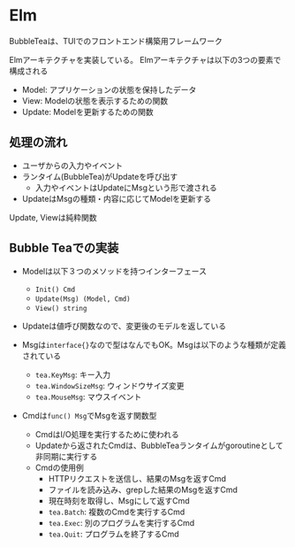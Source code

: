 # Elm

BubbleTeaは、TUIでのフロントエンド構築用フレームワーク

Elmアーキテクチャを実装している。
Elmアーキテクチャは以下の3つの要素で構成される

- Model: アプリケーションの状態を保持したデータ
- View: Modelの状態を表示するための関数
- Update: Modelを更新するための関数

## 処理の流れ

- ユーザからの入力やイベント
- ランタイム(BubbleTea)がUpdateを呼び出す
  - 入力やイベントはUpdateにMsgという形で渡される
- UpdateはMsgの種類・内容に応じてModelを更新する

Update, Viewは純粋関数

## Bubble Teaでの実装

- Modelは以下３つのメソッドを持つインターフェース

  - `Init() Cmd`
  - `Update(Msg) (Model, Cmd)`
  - `View() string`

- Updateは値呼び関数なので、変更後のモデルを返している
- Msgは`interface{}`なので型はなんでもOK。Msgは以下のような種類が定義されている

  - `tea.KeyMsg`: キー入力
  - `tea.WindowSizeMsg`: ウィンドウサイズ変更
  - `tea.MouseMsg`: マウスイベント

- Cmdは`func() Msg`でMsgを返す関数型

  - CmdはI/O処理を実行するために使われる
  - Updateから返されたCmdは、BubbleTeaランタイムがgoroutineとして非同期に実行する
  - Cmdの使用例
    - HTTPリクエストを送信し、結果のMsgを返すCmd
    - ファイルを読み込み、grepした結果のMsgを返すCmd
    - 現在時刻を取得し、Msgにして返すCmd
    - `tea.Batch`: 複数のCmdを実行するCmd
    - `tea.Exec`: 別のプログラムを実行するCmd
    - `tea.Quit`: プログラムを終了するCmd
